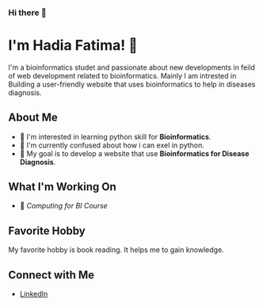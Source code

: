 ### Hi there 👋
# I'm Hadia Fatima! 👋

I'm a bioinformatics studet and passionate about new developments in feild of web development related to bioinformatics. Mainly I am intrested in Building a user-friendly website that uses bioinformatics to help in diseases diagnosis.

## About Me

- 🌱 I'm interested in learning python skill for **Bioinformatics**.
- 🤔 I'm currently confused about how i can exel in python.
- 🎯 My goal is to develop a website that use **Bioinformatics for Disease Diagnosis**.

## What I'm Working On

- 🚀 _Computing for BI Course_
  
## Favorite Hobby

My favorite hobby is book reading. It helps me to gain knowledge.

## Connect with Me 

- [LinkedIn](https://www.linkedin.com/in/hadia-fatima-231704243/)


